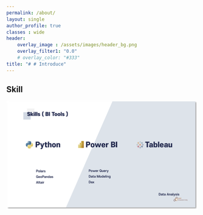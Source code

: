 ```yaml
---
permalink: /about/
layout: single
author_profile: true
classes : wide
header:
    overlay_image : /assets/images/header_bg.png
    overlay_filter1: "0.0"
    # overlay_color: "#333"
title: "# # Introduce"
---
```


## Skill

![foo](/assets/images/skill.png)